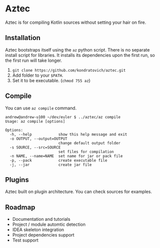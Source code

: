 # Aztec

Aztec is for compiling Kotlin sources without setting your hair on fire.

## Installation

Aztec bootstraps itself using the `az` python script. There is no separate install script for libraries. It installs its dependencies upon the first run, so the first run will take longer.

1. `git clone https://github.com/kondratovich/aztec.git`
2. Add folder to your `$PATH`.
3. Set it to be executable. (`chmod 755 az`)

## Compile

You can use `az compile` command.

    andrew@andrew-u100 ~/dev/euler $ ../aztec/az compile
    Usage: az compile [options]

    Options:
      -h, --help            show this help message and exit
      -o OUTPUT, --output=OUTPUT
                            change default output folder
      -s SOURCE, --src=SOURCE
                            set files for compilation
      -n NAME, --name=NAME  set name for jar or pack file
      -p, --pack            create executable file
      -j, --jar             create jar file

## Plugins

Aztec built on plugin architecture. You can check sources for examples.

## Roadmap

*    Documentation and tutorials
*    Project / module automtic detection
*    IDEA skeleton integration
*    Project dependencies support
*    Test support